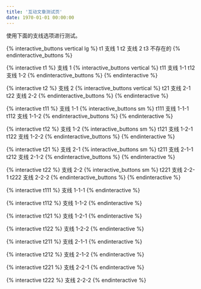 ```yaml
---
title: '互动文章测试页'
date: 1970-01-01 00:00:00
---
```


使用下面的支线选项进行测试。

{% interactive_buttons vertical lg %}
t1 支线 1
t2 支线 2
t3 不存在的
{% endinteractive_buttons %}

{% interactive t1 %}
支线 1
{% interactive_buttons vertical %}
t11 支线 1-1
t12 支线 1-2
{% endinteractive_buttons %}
{% endinteractive %}

{% interactive t2 %}
支线 2
{% interactive_buttons vertical %}
t21 支线 2-1
t22 支线 2-2
{% endinteractive_buttons %}
{% endinteractive %}

{% interactive t11 %}
支线 1-1
{% interactive_buttons sm %}
t111 支线 1-1-1
t112 支线 1-1-2
{% endinteractive_buttons %}
{% endinteractive %}

{% interactive t12 %}
支线 1-2
{% interactive_buttons sm %}
t121 支线 1-2-1
t122 支线 1-2-2
{% endinteractive_buttons %}
{% endinteractive %}

{% interactive t21 %}
支线 2-1
{% interactive_buttons sm %}
t211 支线 2-1-1
t212 支线 2-1-2
{% endinteractive_buttons %}
{% endinteractive %}

{% interactive t22 %}
支线 2-2
{% interactive_buttons sm %}
t221 支线 2-2-1
t222 支线 2-2-2
{% endinteractive_buttons %}
{% endinteractive %}

{% interactive t111 %}
支线 1-1-1
{% endinteractive %}

{% interactive t112 %}
支线 1-1-2
{% endinteractive %}

{% interactive t121 %}
支线 1-2-1
{% endinteractive %}

{% interactive t122 %}
支线 1-2-2
{% endinteractive %}

{% interactive t211 %}
支线 2-1-1
{% endinteractive %}

{% interactive t212 %}
支线 2-1-2
{% endinteractive %}

{% interactive t221 %}
支线 2-2-1
{% endinteractive %}

{% interactive t222 %}
支线 2-2-2
{% endinteractive %}
